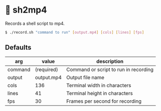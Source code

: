 # 🎥 sh2mp4

Records a shell script to mp4.

```bash
$ ./record.sh "command to run" [output.mp4] [cols] [lines] [fps]
```

## Defaults

| arg     | value      | description                           |
| ------- | ---------- | ------------------------------------- |
| command | (required) | Command or script to run in recording |
| output  | output.mp4 | Output file name                      |
| cols    | 136        | Terminal width in characters          |
| lines   | 41         | Terminal height in characters         |
| fps     | 30         | Frames per second for recording       |

